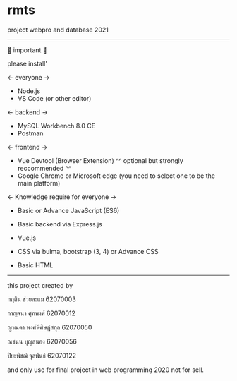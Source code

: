 # rmts
project webpro and database 2021

--------------------------------------------------------------------------
🥇 important 🥇

please install'

<- everyone ->

- Node.js
- VS Code (or other editor)

<- backend ->

- MySQL Workbench 8.0 CE
- Postman

<- frontend ->

- Vue Devtool (Browser Extension) ^^ optional but strongly reccommended ^^
- Google Chrome or Microsoft edge (you need to select one to be the main platform)

<- Knowledge require for everyone ->

- Basic or Advance JavaScript (ES6)

- Basic backend via Express.js

- Vue.js

- CSS via bulma, bootstrap (3, 4) or Advance CSS

- Basic HTML

--------------------------------------------------------------------------
this project created by

กฤติน ช่วยละแม 62070003

กาญจนา ศุภพงศ์ 62070012

ญาณ​ดา​ พงศ์​พิศ​ิ​ษ​ฎ​์​สกุล​ 62070050

ณชนน บุญสนอง 62070056

ปิยะพิชฌ์ จุลพันธ์ 62070122

and only use for final project in web programming 2020
not for sell.
